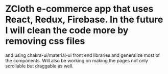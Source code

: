 # ZCloth e-commerce app that uses React, Redux, Firebase. In the future I will clean the code more by removing css files
and using chakra-ui/material-ui front end libraries and generalize most of the components.
Will also be working on making the pages not only scrollable but draggable as well.
